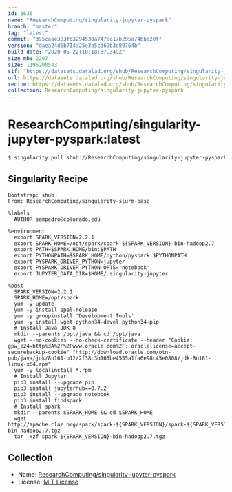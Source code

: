 ```yaml
---
id: 1636
name: "ResearchComputing/singularity-jupyter-pyspark"
branch: "master"
tag: "latest"
commit: "395caae383f63294530a747ec17b295a74bbe20f"
version: "daea24d6b714a25e3a5cd69b3e89764b"
build_date: "2020-05-22T10:18:37.349Z"
size_mb: 2207
size: 1195200543
sif: "https://datasets.datalad.org/shub/ResearchComputing/singularity-jupyter-pyspark/latest/2020-05-22-395caae3-daea24d6/daea24d6b714a25e3a5cd69b3e89764b.simg"
url: https://datasets.datalad.org/shub/ResearchComputing/singularity-jupyter-pyspark/latest/2020-05-22-395caae3-daea24d6/
recipe: https://datasets.datalad.org/shub/ResearchComputing/singularity-jupyter-pyspark/latest/2020-05-22-395caae3-daea24d6/Singularity
collection: ResearchComputing/singularity-jupyter-pyspark
---
```


# ResearchComputing/singularity-jupyter-pyspark:latest

```bash
$ singularity pull shub://ResearchComputing/singularity-jupyter-pyspark:latest
```

## Singularity Recipe

```singularity
Bootstrap: shub
From: ResearchComputing/singularity-slurm-base

%labels
  AUTHOR sampedro@colorado.edu

%environment
  export SPARK_VERSION=2.2.1
  export SPARK_HOME=/opt/spark/spark-${SPARK_VERSION}-bin-hadoop2.7
  export PATH=$SPARK_HOME/bin:$PATH
  export PYTHONPATH=$SPARK_HOME/python/pyspark:$PYTHONPATH
  export PYSPARK_DRIVER_PYTHON=jupyter
  export PYSPARK_DRIVER_PYTHON_OPTS='notebook'
  export JUPYTER_DATA_DIR=$HOME/.singularity-jupyter

%post
  SPARK_VERSION=2.2.1
  SPARK_HOME=/opt/spark
  yum -y update
  yum -y install epel-release
  yum -y groupinstall 'Development Tools'
  yum -y install wget python34-devel python34-pip
  # Install Java JDK 8
  mkdir --parents /opt/java && cd /opt/java
  wget --no-cookies --no-check-certificate --header "Cookie: gpw_e24=http%3A%2F%2Fwww.oracle.com%2F; oraclelicense=accept-securebackup-cookie" "http://download.oracle.com/otn-pub/java/jdk/8u161-b12/2f38c3b165be4555a1fa6e98c45e0808/jdk-8u161-linux-x64.rpm"
  yum -y localinstall *.rpm
  # Install Jupyter
  pip3 install --upgrade pip
  pip3 install jupyterhub==0.7.2
  pip3 install --upgrade notebook
  pip3 install findspark
  # Install spark
  mkdir --parents $SPARK_HOME && cd $SPARK_HOME
  wget http://apache.claz.org/spark/spark-${SPARK_VERSION}/spark-${SPARK_VERSION}-bin-hadoop2.7.tgz
  tar -xzf spark-${SPARK_VERSION}-bin-hadoop2.7.tgz
```

## Collection

 - Name: [ResearchComputing/singularity-jupyter-pyspark](https://github.com/ResearchComputing/singularity-jupyter-pyspark)
 - License: [MIT License](https://api.github.com/licenses/mit)


